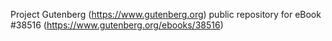 Project Gutenberg (https://www.gutenberg.org) public repository for eBook #38516 (https://www.gutenberg.org/ebooks/38516)
